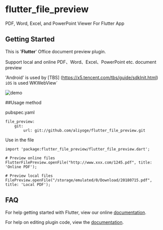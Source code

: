 # flutter_file_preview

PDF, Word, Excel, and PowerPoint Viewer For Flutter App

## Getting Started

This is '**Flutter**' Office document preview plugin.

Support local and online PDF、Word、Excel、PowerPoint etc. document preview

'Android' is used by [TBS] (https://x5.tencent.com/tbs/guide/sdkInit.html)
`iOS` is used WKWebView`

![demo](./screenshot/demo.gif)

##Usage method

pubspec.yaml

```
file_preview:
    git:
        url: git://github.com/aliyoge/flutter_file_preview.git
```
Use in the file

```
import 'package:flutter_file_preview/flutter_file_preview.dart';

# Preview online files
FlutterFilePreview.openFile("http://www.xxx.com/1245.pdf", title: 'Online PDF');

# Preview local files
FilePreview.openFile("/storage/emulated/0/Download/20180715.pdf", title: 'Local PDF');
```

## FAQ

For help getting started with Flutter, view our online
[documentation](https://flutter.io/).

For help on editing plugin code, view the [documentation](https://flutter.io/platform-plugins/#edit-code).
